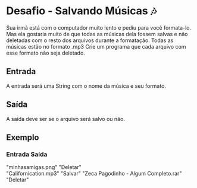 # Desafio - Salvando Músicas 🎶

Sua irmã está com o computador muito lento e pediu para você formata-lo. Mas ela gostaria muito de que todas as músicas dela fossem salvas e não deletadas com o resto dos arquivos durante a formatação. Todas as músicas estão no formato .mp3
Crie um programa que cada arquivo com esse formato não seja deletado.

## Entrada
A entrada será uma String com o nome da música e seu formato.

## Saída
A saída deve ser se o arquivo será salvo ou não.

## Exemplo

### Entrada	Saída
   "minhasamigas.png"  	      "Deletar"   
   "Californication.mp3"	      "Salvar"
   "Zeca Pagodinho - Algum Completo.rar" 	      "Deletar"
